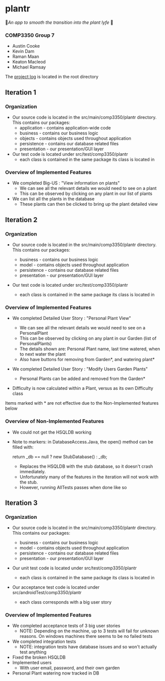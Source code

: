 # plantr 
:seedling:*An app to smooth the transition into the plant lyfe* :seedling:

### COMP3350 Group 7
+ Austin Cooke
+ Kevin Dam
+ Raman Maan
+ Keaton Macleod
+ Michael Ramsay

The [project log](group_log.md) is located in the root directory

## Iteration 1

### Organization
+ Our source code is located in the src/main/comp3350/plantr directory. This contains our packages: 
    + application - contains application-wide code
    + business - contains our business logic
    + objects - contains objects used throughout application
    + persistence - contains our database related files
    + presentation - our presentation/GUI layer
+ Our test code is located under src/test/comp3350/plantr
    + each class is contained in the same package its class is located in

### Overview of Implemented Features
+ We completed Big-US : "View information on plants"
    + We can see all the relevant details we would need to see on a plant
    + This can be observed by clicking on any plant in our list of plants
+ We can list all the plants in the database
    + These plants can then be clicked to bring up the plant detailed view
    
## Iteration 2

### Organization
+ Our source code is located in the src/main/comp3350/plantr directory. This contains our packages:     
    + business - contains our business logic
    + model - contains objects used throughout application
    + persistence - contains our database related files
    + presentation - our presentation/GUI layer   
    
+ Our test code is located under src/test/comp3350/plantr
    + each class is contained in the same package its class is located in

### Overview of Implemented Features
+ We completed Detailed User Story : "Personal Plant View"
    + We can see all the relevant details we would need to see on a PersonalPlant
    + This can be observed by clicking on any plant in our Garden (list of PersonalPlants)   
    + The details shown are: Personal Plant name, last time watered, when to next water the plant
    + Also have buttons for removing from Garden*, and watering plant*
+ We completed Detailed User Story : "Modify Users Garden Plants"
    + Personal Plants can be added and removed from the Garden*   

+ Difficulty is now calculated within a Plant, versus as its own Difficulty class

Items marked with * are not effective due to the Non-Implemented features below
    
### Overview of Non-Implemented Features
+ We could not get the HSQLDB working

+ Note to markers: in DatabaseAccess.Java, the open() method can be filled with: 

    return _db == null ? new StubDatabase() : _db;

    + Replaces the HSQLDB with the stub database, so it doesn't crash immediately. 
    + Unfortunately many of the features in the iteration will not work with the stub. 
    + However, running AllTests passes when done like so

## Iteration 3

### Organization
+ Our source code is located in the src/main/comp3350/plantr directory. This contains our packages:     
    + business - contains our business logic
    + model - contains objects used throughout application
    + persistence - contains our database related files
    + presentation - our presentation/GUI layer   
    
+ Our unit test code is located under src/test/comp3350/plantr
    + each class is contained in the same package its class is located in
+ Our acceptance test code is located under src/androidTest/comp3350/plantr
    + each class corresponds with a big user story

### Overview of Implemented Features
+ We completed acceptance tests of 3 big user stories
    + NOTE: Depending on the machine, up to 3 tests will fail for unknown reasons. On windows machines there seems to be no failed tests
+ We completed integration tests
    + NOTE: integration tests have database issues and so won't actually test anything
+ Fixed the broken HSQLDB  
+ Implemented users
    + With user email, password, and their own garden
+ Personal Plant watering now tracked in DB
